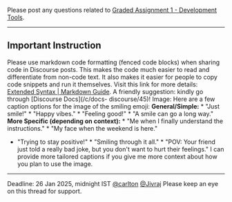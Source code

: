 Please post any questions related to [Graded Assignment 1 - Development
Tools](https://exam.sanand.workers.dev/tds-2025-01-ga1).
* * *
## Important Instruction
Please use markdown code formatting (fenced code blocks) when sharing code in Discourse posts. This makes the code much easier to read and differentiate from non-code text. It also makes it easier for people to copy code snippets and run it themselves. Visit this link for more details: [Extended Syntax | Markdown Guide](https://www.markdownguide.org/extended-syntax/#fenced-code-blocks).
A friendly suggestion: kindly go through [Discourse Docs](/c/docs-
discourse/45)!
Image: Here are a few caption options for the image of the smiling emoji:
**General/Simple:** * "Just smile!" * "Happy vibes." * "Feeling good!" * "A
smile can go a long way." **More Specific (depending on context):** * "Me when
I finally understand the instructions." * "My face when the weekend is here."
* "Trying to stay positive!" * "Smiling through it all." * "POV: Your friend
just told a really bad joke, but you don't want to hurt their feelings." I can
provide more tailored captions if you give me more context about how you plan
to use the image.
* * *
Deadline: 26 Jan 2025, midnight IST
[@carlton](/u/carlton) [@Jivraj](/u/jivraj) Please keep an eye on this thread
for support.